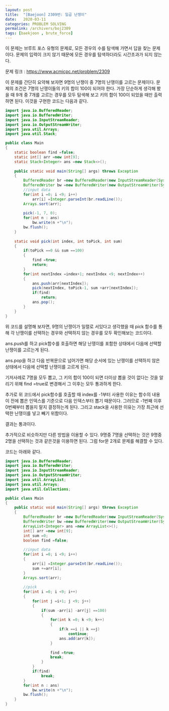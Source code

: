 ```yaml
---
layout: post
title:  "[Baejoon] 2309번: 일곱 난쟁이"
date:   2020-03-11
categories: PROBLEM SOLVING
permalink: /archivers/boj2309
tags: [baekjoon , brute_force]
---
```


이 문제는 브루트 포스 유형의 문제로, 모든 경우의 수를 탐색해 가면서 답을 찾는 문제이다.
문제의 입력이 크지 않기 때문에 모든 경우를 탐색하더라도 시간초과가 되지 않는다.

문제 링크 : <https://www.acmicpc.net/problem/2309>

이 문제를 간단히 요약해 보자면 9명의 난쟁이 중 7명의 난쟁이를 고르는 문제이다.
문제의 조건은 7명의 난쟁이들의 키의 합이 100이 되어야 한다. 가장 단순하게 생각해 봤을 때 9개 중 7개를 고르는 경우를
모두 탐색해 보고 키의 합이 100이 되었을 때만 출력하면 된다.
이것을 구현한 코드는 다음과 같다.

~~~java
import java.io.BufferedReader;
import java.io.BufferedWriter;
import java.io.InputStreamReader;
import java.io.OutputStreamWriter;
import java.util.Arrays;
import java.util.Stack;

public class Main
{
	static boolean find =false;
	static int[] arr =new int[9];
	static Stack<Integer> ans =new Stack<>();
	
	public static void main(String[] args) throws Exception
	{
		BufferedReader br =new BufferedReader(new InputStreamReader(System.in));
		BufferedWriter bw =new BufferedWriter(new OutputStreamWriter(System.out));
		//input data
		for(int i =0; i <9; i++)
			arr[i] =Integer.parseInt(br.readLine());
		Arrays.sort(arr);
		
		pick(-1, 7, 0);
		for(int n : ans)
			bw.write(n +"\n");
		bw.flush();
	}
	
	static void pick(int index, int toPick, int sum)
	{
		if(toPick ==0 && sum ==100)
		{
			find =true;
			return;
		}
		for(int nextIndex =index+1; nextIndex <9; nextIndex++)
		{
			ans.push(arr[nextIndex]);
			pick(nextIndex, toPick-1, sum +arr[nextIndex]);
			if(find)
				return;
			ans.pop();
		}
	}
}
~~~

위 코드를 설명해 보자면, 9명의 난쟁이가 일렬로 서있다고 생각했을 때
pick 함수를 통해 각 난쟁이를 선택하는 경우와 선택하지 않는 경우를 모두 확인해보는 코드이다.

ans.push를 하고 pick함수를 호출하면
해당 난쟁이를 포함한 상태에서 다음에 선택할 난쟁이를 고르는게 된다.

ans.pop을 하고 다음 반복문으로 넘어가면 해당 순서에 있는 난쟁이를 선택하지 않은
상태에서 다음에 선택할 난쟁이를 고르게 된다.

기저사례로 7명을 모두 뽑고, 그 키의 합이 100이 되면
더이상 뽑을 것이 없다는 것을 알리기 위해 find =true로 변경해서 그 이후는 모두 통과하게 한다.

추가로
위 코드에서 pick함수를 호출할 때 index를 -1부터 사용한 이유는 함수의 내용이
전에 뽑은 인덱스를 기준으로 다음 인덱스부터 뽑기 때문이다.
그러므로 -1번째 이후 0번째부터 뽑을지 말지 결정하는게 된다.
그리고 stack을 사용한 이유는 가장 최근에 선택한 난쟁이를 넣고 빼기 위함이다.


결과는 
통과이다.


추가적으로 비슷하지만 다른 방법을 이용할 수 있다.
9명중 7명을 선택하는 것은 9명중 2명을 선택하는 것과 같은것을 이용하면 된다.
그럼 for문 2개로 문제를 해결할 수 있다.

코드는 아래와 같다.
~~~java
import java.io.BufferedReader;
import java.io.BufferedWriter;
import java.io.InputStreamReader;
import java.io.OutputStreamWriter;
import java.util.ArrayList;
import java.util.Arrays;
import java.util.Collections;

public class Main
{
	public static void main(String[] args) throws Exception
	{
		BufferedReader br =new BufferedReader(new InputStreamReader(System.in));
		BufferedWriter bw =new BufferedWriter(new OutputStreamWriter(System.out));
		ArrayList<Integer> ans =new ArrayList<>();
		int[] arr =new int[9];
		int sum =0;
		boolean find =false;
		
		//input data
		for(int i =0; i <9; i++)
		{
			arr[i] =Integer.parseInt(br.readLine());
			sum +=arr[i];
		}
		Arrays.sort(arr);
		
		//pick
		for(int i =0; i <9; i++)
		{
			for(int j =i+1; j <9; j++)
			{
				if(sum -arr[i] -arr[j] ==100)
				{
					for(int k =0; k <9; k++)
					{
						if(k ==i || k ==j)
							continue;
						ans.add(arr[k]);
					}
						
					find =true;
					break;
				}
			}
			if(find)
				break;
		}
		for(int n : ans)
			bw.write(n +"\n");
		bw.flush();
	}
}
~~~

